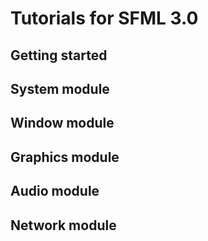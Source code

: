 # Tutorials for SFML 3.0

## Getting started

## System module

## Window module

## Graphics module

## Audio module

## Network module
